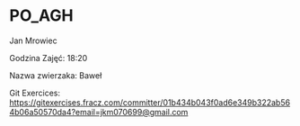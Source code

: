 # PO_AGH

Jan Mrowiec

Godzina Zajęć: 18:20

Nazwa zwierzaka: Baweł

Git Exercices: https://gitexercises.fracz.com/committer/01b434b043f0ad6e349b322ab564b06a50570da4?email=jkm070699@gmail.com
